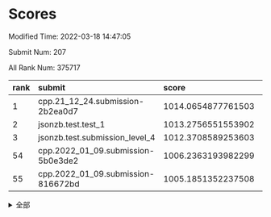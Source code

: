 # Scores

Modified Time: 2022-03-18 14:47:05

Submit Num: 207

All Rank Num: 375717

| rank |               submit               |       score        |       sigma        | pk_num |
| :--- | :--------------------------------- | :----------------- | :----------------- | :----- |
| 1    | cpp.21_12_24.submission-2b2ea0d7   | 1014.0654877761503 | 0.807484768654637  | 7259   |
| 2    | jsonzb.test.test_1                 | 1013.2756551553902 | 0.793709726344593  | 7262   |
| 3    | jsonzb.test.submission_level_4     | 1012.3708589253603 | 0.8037995278564632 | 7257   |
| 54   | cpp.2022_01_09.submission-5b0e3de2 | 1006.2363193982299 | 0.7130580125092236 | 7264   |
| 55   | cpp.2022_01_09.submission-816672bd | 1005.1851352237508 | 0.725337008662267  | 7264   |


<details>
<summary>全部</summary>

| rank |                 submit                 |       score        |       sigma        | pk_num |
| :--- | :------------------------------------- | :----------------- | :----------------- | :----- |
| 1    | cpp.21_12_24.submission-2b2ea0d7       | 1014.0654877761503 | 0.807484768654637  | 7259   |
| 2    | jsonzb.test.test_1                     | 1013.2756551553902 | 0.793709726344593  | 7262   |
| 3    | jsonzb.test.submission_level_4         | 1012.3708589253603 | 0.8037995278564632 | 7257   |
| 4    | gobigger.level_3.submission_level_3_24 | 1011.7480532638809 | 0.767739093928682  | 7264   |
| 5    | gobigger.level_3.submission_level_3_36 | 1011.5548655635183 | 0.7793235124618137 | 7263   |
| 6    | gobigger.level_3.submission_level_3_47 | 1011.5086274420831 | 0.7698660219152491 | 7255   |
| 7    | gobigger.level_3.submission_level_3_10 | 1011.3125237442113 | 0.7746856119461346 | 7261   |
| 8    | gobigger.level_3.submission_level_3_44 | 1011.0936509041202 | 0.7993686644509119 | 7265   |
| 9    | gobigger.level_3.submission_level_3_40 | 1010.9857559039535 | 0.759755344838837  | 7265   |
| 10   | gobigger.level_3.submission_level_3_49 | 1010.9201484672856 | 0.7624104611912169 | 7260   |
| 11   | gobigger.level_3.submission_level_3_38 | 1010.8857199519805 | 0.7764661792404066 | 7259   |
| 12   | gobigger.level_3.submission_level_3_14 | 1010.8358776911114 | 0.7542806721233785 | 7260   |
| 13   | gobigger.level_3.submission_level_3_15 | 1010.6608788284691 | 0.7586360138754606 | 7264   |
| 14   | gobigger.level_3.submission_level_3_5  | 1010.6210446241646 | 0.7523381828953687 | 7263   |
| 15   | gobigger.level_3.submission_level_3_42 | 1010.5566764320082 | 0.7386818977278611 | 7266   |
| 16   | gobigger.level_3.submission_level_3_11 | 1010.5379228282478 | 0.7526746226504678 | 7261   |
| 17   | gobigger.level_3.submission_level_3_43 | 1010.497359404226  | 0.7643523441263567 | 7256   |
| 18   | gobigger.level_3.submission_level_3_4  | 1010.4427698541584 | 0.7542314176011129 | 7263   |
| 19   | gobigger.level_3.submission_level_3_16 | 1010.3709087920151 | 0.763214373684471  | 7259   |
| 20   | gobigger.level_3.submission_level_3_25 | 1010.3399482763157 | 0.7592754952334403 | 7261   |
| 21   | gobigger.level_3.submission_level_3_9  | 1010.2830494523357 | 0.7642192602739093 | 7260   |
| 22   | gobigger.level_3.submission_level_3_34 | 1010.276805704431  | 0.7549330554063006 | 7251   |
| 23   | gobigger.level_3.submission_level_3_45 | 1010.2413721462399 | 0.7624014902356105 | 7264   |
| 24   | gobigger.level_3.submission_level_3_39 | 1010.2094921589629 | 0.7674579344726037 | 7255   |
| 25   | gobigger.level_3.submission_level_3_33 | 1010.1903071194553 | 0.7676534215706511 | 7262   |
| 26   | gobigger.level_3.submission_level_3_37 | 1010.172355303198  | 0.7603374746379398 | 7260   |
| 27   | gobigger.level_3.submission_level_3_18 | 1010.1475736586747 | 0.7474628308877379 | 7261   |
| 28   | gobigger.level_3.submission_level_3_27 | 1010.146449717764  | 0.757657704896516  | 7262   |
| 29   | gobigger.level_3.submission_level_3_0  | 1010.1457309208929 | 0.7487978315574346 | 7265   |
| 30   | gobigger.level_3.submission_level_3_6  | 1010.0536340677493 | 0.7542510260925348 | 7259   |
| 31   | gobigger.level_3.submission_level_3_20 | 1010.0507934259902 | 0.7506095654179195 | 7261   |
| 32   | gobigger.level_3.submission_level_3_1  | 1009.9756590163975 | 0.7624833851313589 | 7263   |
| 33   | gobigger.level_3.submission_level_3_30 | 1009.9744489060391 | 0.7495093672182761 | 7261   |
| 34   | gobigger.level_3.submission_level_3_17 | 1009.9046187771297 | 0.7691747984138693 | 7264   |
| 35   | gobigger.level_3.submission_level_3_21 | 1009.8520162852406 | 0.774523593020659  | 7260   |
| 36   | gobigger.level_3.submission_level_3_28 | 1009.7995775662457 | 0.7470263936123879 | 7262   |
| 37   | gobigger.level_3.submission_level_3_48 | 1009.7435085043352 | 0.7573852560905965 | 7259   |
| 38   | gobigger.level_3.submission_level_3_3  | 1009.7217838054128 | 0.764526056251833  | 7262   |
| 39   | gobigger.level_3.submission_level_3_7  | 1009.7148093991908 | 0.7499246702368589 | 7261   |
| 40   | gobigger.level_3.submission_level_3_23 | 1009.619268889584  | 0.7545177882162329 | 7261   |
| 41   | gobigger.level_3.submission_level_3_32 | 1009.4979532074484 | 0.7606853299734468 | 7256   |
| 42   | gobigger.level_3.submission_level_3_13 | 1009.4202171407359 | 0.7708492775318175 | 7260   |
| 43   | gobigger.level_3.submission_level_3_12 | 1009.3954518377827 | 0.7446474220132789 | 7256   |
| 44   | gobigger.level_3.submission_level_3_29 | 1009.2067850219898 | 0.7668849357281995 | 7257   |
| 45   | gobigger.level_3.submission_level_3_35 | 1009.1477396490712 | 0.7351658090212951 | 7265   |
| 46   | gobigger.level_3.submission_level_3_46 | 1009.1419535580412 | 0.7412628462616788 | 7261   |
| 47   | gobigger.level_3.submission_level_3_2  | 1009.1400840245299 | 0.7541502890478693 | 7264   |
| 48   | gobigger.level_3.submission_level_3_31 | 1009.1171014543064 | 0.7443779618664221 | 7257   |
| 49   | gobigger.level_3.submission_level_3_22 | 1009.0865631021358 | 0.7545101042316565 | 7255   |
| 50   | gobigger.level_3.submission_level_3_41 | 1008.9353981064471 | 0.7348678331961401 | 7264   |
| 51   | gobigger.level_3.submission_level_3_8  | 1008.7318263339373 | 0.7583257302325254 | 7264   |
| 52   | gobigger.level_3.submission_level_3_19 | 1008.5057608266874 | 0.746170386132376  | 7261   |
| 53   | gobigger.level_3.submission_level_3_26 | 1008.1187839085491 | 0.7304049104166647 | 7261   |
| 54   | cpp.2022_01_09.submission-5b0e3de2     | 1006.2363193982299 | 0.7130580125092236 | 7264   |
| 55   | cpp.2022_01_09.submission-816672bd     | 1005.1851352237508 | 0.725337008662267  | 7264   |
| 56   | gobigger.level_1.submission_level_1_38 | 1004.6864038891922 | 0.7214424338665105 | 7260   |
| 57   | gobigger.level_1.submission_level_1_48 | 1004.631987095864  | 0.713441530809044  | 7255   |
| 58   | gobigger.level_1.submission_level_1_20 | 1004.3772911786775 | 0.7151752153598118 | 7261   |
| 59   | gobigger.level_1.submission_level_1_5  | 1004.2168608485018 | 0.7221715444741651 | 7255   |
| 60   | gobigger.level_1.submission_level_1_40 | 1004.1794588778711 | 0.7270051114191635 | 7260   |
| 61   | gobigger.level_1.submission_level_1_27 | 1004.1581158299649 | 0.719760764378263  | 7259   |
| 62   | gobigger.level_1.submission_level_1_12 | 1004.1574720422443 | 0.7242261216996175 | 7263   |
| 63   | gobigger.level_1.submission_level_1_32 | 1004.154321118669  | 0.7370715820884998 | 7263   |
| 64   | gobigger.level_1.submission_level_1_19 | 1004.1006343513815 | 0.7166552842173044 | 7263   |
| 65   | gobigger.level_1.submission_level_1_30 | 1004.0521949784647 | 0.7168376331771654 | 7262   |
| 66   | gobigger.level_1.submission_level_1_11 | 1004.0092271748176 | 0.732115666944217  | 7260   |
| 67   | gobigger.level_1.submission_level_1_26 | 1004.0077661501485 | 0.7181581129209098 | 7260   |
| 68   | gobigger.level_1.submission_level_1_25 | 1003.9487780259605 | 0.7233263881916359 | 7264   |
| 69   | gobigger.level_1.submission_level_1_31 | 1003.864220046259  | 0.7217997835261568 | 7262   |
| 70   | gobigger.level_1.submission_level_1_16 | 1003.793255810094  | 0.7244553801629333 | 7259   |
| 71   | gobigger.level_1.submission_level_1_28 | 1003.7346333542032 | 0.7342920396614876 | 7260   |
| 72   | gobigger.level_1.submission_level_1_49 | 1003.7117171741967 | 0.7200672622497171 | 7264   |
| 73   | gobigger.level_1.submission_level_1_36 | 1003.6857871942077 | 0.7139881124163145 | 7263   |
| 74   | gobigger.level_1.submission_level_1_43 | 1003.6097384910881 | 0.7181629235339243 | 7254   |
| 75   | gobigger.level_1.submission_level_1_8  | 1003.5490041044105 | 0.7440142025423174 | 7257   |
| 76   | gobigger.level_1.submission_level_1_47 | 1003.5131573933968 | 0.7106659191362045 | 7261   |
| 77   | gobigger.level_1.submission_level_1_39 | 1003.5093672252568 | 0.7259903567242707 | 7261   |
| 78   | gobigger.level_1.submission_level_1_17 | 1003.504860861439  | 0.7203506163977589 | 7262   |
| 79   | gobigger.level_1.submission_level_1_24 | 1003.499178313234  | 0.7166182130908871 | 7258   |
| 80   | gobigger.level_1.submission_level_1_0  | 1003.4815374400347 | 0.7100627652954664 | 7258   |
| 81   | gobigger.level_1.submission_level_1_23 | 1003.4501928198235 | 0.7145866448374814 | 7255   |
| 82   | gobigger.level_1.submission_level_1_42 | 1003.2436583053802 | 0.719981939653657  | 7262   |
| 83   | gobigger.level_1.submission_level_1_29 | 1003.2383339385505 | 0.7183632953595692 | 7260   |
| 84   | gobigger.level_1.submission_level_1_14 | 1003.2306461624511 | 0.7109713787804074 | 7264   |
| 85   | gobigger.level_1.submission_level_1_33 | 1003.1600674187366 | 0.7075241798059516 | 7255   |
| 86   | gobigger.level_1.submission_level_1_9  | 1003.1421686223348 | 0.7043013783545395 | 7259   |
| 87   | gobigger.level_1.submission_level_1_45 | 1003.1371144536014 | 0.7289540625361008 | 7260   |
| 88   | gobigger.level_1.submission_level_1_3  | 1003.0813336732793 | 0.7180239294065629 | 7255   |
| 89   | gobigger.level_1.submission_level_1_22 | 1003.049161528222  | 0.7298689638486084 | 7258   |
| 90   | gobigger.level_1.submission_level_1_21 | 1003.0106105792366 | 0.7081023458754144 | 7256   |
| 91   | gobigger.level_1.submission_level_1_41 | 1002.9994598106268 | 0.7273553140645279 | 7260   |
| 92   | gobigger.level_1.submission_level_1_6  | 1002.9271888833387 | 0.7162938539135637 | 7261   |
| 93   | gobigger.level_1.submission_level_1_37 | 1002.9115058871118 | 0.716893079178938  | 7261   |
| 94   | gobigger.level_1.submission_level_1_34 | 1002.8091521453708 | 0.7105867747707899 | 7256   |
| 95   | gobigger.level_1.submission_level_1_15 | 1002.7891179680133 | 0.7192005906898082 | 7263   |
| 96   | gobigger.level_1.submission_level_1_18 | 1002.7304234093651 | 0.7230386540349173 | 7257   |
| 97   | gobigger.level_1.submission_level_1_46 | 1002.6898264058386 | 0.7182615334319    | 7262   |
| 98   | gobigger.level_1.submission_level_1_10 | 1002.679993306877  | 0.7211592407130295 | 7259   |
| 99   | gobigger.level_1.submission_level_1_44 | 1002.5210939054192 | 0.7200511099118975 | 7262   |
| 100  | gobigger.level_1.submission_level_1_35 | 1002.5170688953548 | 0.7140361100047785 | 7259   |
| 101  | gobigger.level_1.submission_level_1_2  | 1002.4981907654826 | 0.7194169959075429 | 7264   |
| 102  | gobigger.level_1.submission_level_1_13 | 1002.3645117847763 | 0.7182839059878992 | 7263   |
| 103  | gobigger.level_1.submission_level_1_1  | 1002.1155010030549 | 0.7126416310677506 | 7262   |
| 104  | gobigger.level_1.submission_level_1_4  | 1001.9311817735054 | 0.7137054135375155 | 7262   |
| 105  | gobigger.level_1.submission_level_1_7  | 1001.8740165850144 | 0.714775573838254  | 7264   |
| 106  | gobigger.random.submission_random_42   | 997.4545693791166  | 0.7024660010703466 | 7260   |
| 107  | gobigger.random.submission_random_7    | 997.162030925149   | 0.7195384619341674 | 7258   |
| 108  | gobigger.random.submission_random_45   | 996.9832626838626  | 0.7158723869877028 | 7256   |
| 109  | gobigger.random.submission_random_29   | 996.9504252064968  | 0.703628152240479  | 7260   |
| 110  | gobigger.random.submission_random_4    | 996.9368321552304  | 0.7073381763798429 | 7258   |
| 111  | gobigger.random.submission_random_11   | 996.8086760811083  | 0.7196738300523768 | 7260   |
| 112  | gobigger.random.submission_random_3    | 996.6579574584055  | 0.7001225572163562 | 7264   |
| 113  | gobigger.random.submission_random_44   | 996.631253256227   | 0.7182850139973421 | 7258   |
| 114  | gobigger.random.submission_random_18   | 996.5615840715908  | 0.7055807683594564 | 7261   |
| 115  | gobigger.random.submission_random_33   | 996.5085458462204  | 0.7151943362218267 | 7260   |
| 116  | gobigger.random.submission_random_5    | 996.4430682898923  | 0.7050012086718886 | 7257   |
| 117  | gobigger.random.submission_random_27   | 996.3794966584263  | 0.702454138525287  | 7261   |
| 118  | gobigger.random.submission_random_38   | 996.2231292985301  | 0.705292741152625  | 7263   |
| 119  | gobigger.random.submission_random_49   | 996.2151337769675  | 0.7202648245867733 | 7261   |
| 120  | gobigger.random.submission_random_17   | 996.1130867406968  | 0.6962312484966193 | 7260   |
| 121  | gobigger.random.submission_random_31   | 996.0838671555186  | 0.7124693148320744 | 7259   |
| 122  | gobigger.random.submission_random_40   | 996.0382401284664  | 0.7201199213182665 | 7257   |
| 123  | gobigger.random.submission_random_28   | 996.0332769080009  | 0.7020670915411733 | 7259   |
| 124  | gobigger.random.submission_random_39   | 996.004254646555   | 0.708876045800581  | 7262   |
| 125  | gobigger.random.submission_random_24   | 995.975576456691   | 0.7081993306430695 | 7260   |
| 126  | gobigger.random.submission_random_41   | 995.9578868773132  | 0.6925906649446605 | 7256   |
| 127  | gobigger.random.submission_random_8    | 995.926645057861   | 0.7001097495197803 | 7258   |
| 128  | gobigger.random.submission_random_34   | 995.8557663854314  | 0.7176740923814132 | 7263   |
| 129  | gobigger.random.submission_random_46   | 995.8485945397881  | 0.7217260545565564 | 7266   |
| 130  | gobigger.random.submission_random_12   | 995.8466722611789  | 0.7244072901382039 | 7261   |
| 131  | gobigger.random.submission_random_30   | 995.8096788507559  | 0.702991059234117  | 7255   |
| 132  | gobigger.random.submission_random_10   | 995.7697108861415  | 0.7050000379854999 | 7256   |
| 133  | gobigger.random.submission_random_15   | 995.7414205092389  | 0.7130176705604861 | 7262   |
| 134  | gobigger.random.submission_random_13   | 995.7316207492983  | 0.7228118960469008 | 7260   |
| 135  | gobigger.random.submission_random_0    | 995.7134830585856  | 0.7079077523591396 | 7259   |
| 136  | gobigger.random.submission_random_14   | 995.708547619159   | 0.7021450865102675 | 7263   |
| 137  | gobigger.random.submission_random_36   | 995.6567005089177  | 0.7304331658129773 | 7255   |
| 138  | gobigger.random.submission_random_25   | 995.6428431920829  | 0.7043500476675139 | 7262   |
| 139  | gobigger.random.submission_random_16   | 995.5868175584775  | 0.7174502378411247 | 7258   |
| 140  | gobigger.random.submission_random_22   | 995.5755107436493  | 0.7106366977536556 | 7260   |
| 141  | gobigger.random.submission_random_26   | 995.5154287701632  | 0.7095207119302599 | 7262   |
| 142  | gobigger.random.submission_random_48   | 995.5129436244986  | 0.7125799137200739 | 7259   |
| 143  | gobigger.random.submission_random_21   | 995.5089392995358  | 0.7099680874948957 | 7258   |
| 144  | gobigger.random.submission_random_43   | 995.4866265464686  | 0.7100328079434469 | 7255   |
| 145  | gobigger.random.submission_random_47   | 995.459164808763   | 0.7063272989826934 | 7260   |
| 146  | gobigger.random.submission_random_23   | 995.4192613655384  | 0.7181429604806806 | 7259   |
| 147  | gobigger.random.submission_random_2    | 995.4136745589806  | 0.7185334567909878 | 7261   |
| 148  | gobigger.random.submission_random_37   | 995.4012622689762  | 0.7052794233647719 | 7262   |
| 149  | gobigger.random.submission_random_35   | 995.3978044521315  | 0.7061204090825696 | 7261   |
| 150  | gobigger.random.submission_random_20   | 995.3438829940612  | 0.7251435927647202 | 7262   |
| 151  | gobigger.random.submission_random_32   | 995.2997824134998  | 0.7042626817563142 | 7260   |
| 152  | gobigger.random.submission_random_9    | 995.2134766361596  | 0.7130993178099203 | 7263   |
| 153  | gobigger.random.submission_random_19   | 995.0401234709709  | 0.7158435531715744 | 7258   |
| 154  | gobigger.random.submission_random_6    | 994.9673644107725  | 0.70954348014408   | 7258   |
| 155  | gobigger.random.submission_random_1    | 994.9123777828207  | 0.7217519850496122 | 7257   |
| 156  | gobigger.level_2.submission_level_2_46 | 993.9291004562011  | 0.7395363792905503 | 7261   |
| 157  | gobigger.level_2.submission_level_2_13 | 993.4914029580262  | 0.7357596007830988 | 7263   |
| 158  | gobigger.level_2.submission_level_2_48 | 993.3942144480122  | 0.757581926623213  | 7258   |
| 159  | gobigger.level_2.submission_level_2_45 | 993.3646436788002  | 0.7412214191069466 | 7257   |
| 160  | gobigger.level_2.submission_level_2_22 | 993.3557221057802  | 0.7396530212375434 | 7265   |
| 161  | gobigger.level_2.submission_level_2_5  | 992.9494997578643  | 0.7375127256602015 | 7261   |
| 162  | gobigger.level_2.submission_level_2_32 | 992.9478498745142  | 0.7339924496268859 | 7256   |
| 163  | gobigger.level_2.submission_level_2_49 | 992.883718804293   | 0.7404303513126731 | 7253   |
| 164  | gobigger.level_2.submission_level_2_31 | 992.7600710495543  | 0.7540488570663484 | 7263   |
| 165  | gobigger.level_2.submission_level_2_47 | 992.7406137510364  | 0.7573629441926976 | 7262   |
| 166  | gobigger.level_2.submission_level_2_14 | 992.7203035285798  | 0.7447088289823706 | 7257   |
| 167  | gobigger.level_2.submission_level_2_17 | 992.5522197088917  | 0.7418689683152663 | 7259   |
| 168  | gobigger.level_2.submission_level_2_16 | 992.5192499835287  | 0.7558978415352366 | 7257   |
| 169  | gobigger.level_2.submission_level_2_26 | 992.5043494435479  | 0.7453370231138899 | 7260   |
| 170  | gobigger.level_2.submission_level_2_25 | 992.4224772428997  | 0.7336805592463767 | 7255   |
| 171  | gobigger.level_2.submission_level_2_2  | 992.4020881139467  | 0.7266410511543603 | 7258   |
| 172  | gobigger.level_2.submission_level_2_43 | 992.37259983341    | 0.7412166381223939 | 7264   |
| 173  | gobigger.level_2.submission_level_2_39 | 992.3510580270859  | 0.7293483815551164 | 7263   |
| 174  | gobigger.level_2.submission_level_2_30 | 992.0833986049696  | 0.7570684742108469 | 7261   |
| 175  | gobigger.level_2.submission_level_2_9  | 992.0575872990013  | 0.7431769353425739 | 7257   |
| 176  | gobigger.level_2.submission_level_2_18 | 992.0210069277118  | 0.7572996104432083 | 7264   |
| 177  | gobigger.level_2.submission_level_2_7  | 992.007810396039   | 0.7350156381585624 | 7260   |
| 178  | gobigger.level_2.submission_level_2_29 | 991.9720958659511  | 0.7629409439865042 | 7258   |
| 179  | gobigger.level_2.submission_level_2_11 | 991.9485459999928  | 0.7512861475791691 | 7261   |
| 180  | gobigger.level_2.submission_level_2_28 | 991.8393972531703  | 0.7676587889168576 | 7261   |
| 181  | gobigger.level_2.submission_level_2_6  | 991.8052513601428  | 0.7552482897826296 | 7259   |
| 182  | gobigger.level_2.submission_level_2_41 | 991.7954796487674  | 0.7410698110368457 | 7261   |
| 183  | gobigger.level_2.submission_level_2_1  | 991.7659926528725  | 0.7533467456912499 | 7259   |
| 184  | gobigger.level_2.submission_level_2_4  | 991.7504885297541  | 0.7328737494782299 | 7258   |
| 185  | gobigger.level_2.submission_level_2_0  | 991.6986388986894  | 0.7416973397080964 | 7263   |
| 186  | gobigger.level_2.submission_level_2_35 | 991.6911478901127  | 0.7538232537486274 | 7265   |
| 187  | gobigger.level_2.submission_level_2_24 | 991.637522459001   | 0.7582932399648815 | 7263   |
| 188  | gobigger.level_2.submission_level_2_37 | 991.6187101066881  | 0.752170254936474  | 7262   |
| 189  | gobigger.level_2.submission_level_2_15 | 991.6120850313648  | 0.7441337307466729 | 7257   |
| 190  | gobigger.level_2.submission_level_2_20 | 991.5310164861183  | 0.747813522024865  | 7264   |
| 191  | gobigger.level_2.submission_level_2_3  | 991.5079609446034  | 0.7533792354308385 | 7256   |
| 192  | gobigger.level_2.submission_level_2_36 | 991.4969143051145  | 0.7404597675715842 | 7259   |
| 193  | gobigger.level_2.submission_level_2_12 | 991.4569317195447  | 0.7780882020463408 | 7260   |
| 194  | gobigger.level_2.submission_level_2_44 | 991.3908136946341  | 0.789372171719108  | 7262   |
| 195  | gobigger.level_2.submission_level_2_42 | 991.3557612316345  | 0.7718261169513284 | 7264   |
| 196  | gobigger.level_2.submission_level_2_34 | 991.2532865167725  | 0.7581319002224592 | 7263   |
| 197  | gobigger.level_2.submission_level_2_33 | 991.2015123459091  | 0.7549264659320861 | 7264   |
| 198  | gobigger.level_2.submission_level_2_21 | 991.2002683576543  | 0.737672887259009  | 7258   |
| 199  | gobigger.level_2.submission_level_2_40 | 991.1223273384268  | 0.7508744999311118 | 7262   |
| 200  | gobigger.level_2.submission_level_2_19 | 991.0967716029583  | 0.7501860621374999 | 7264   |
| 201  | gobigger.level_2.submission_level_2_23 | 991.0584428300259  | 0.7538743752997641 | 7260   |
| 202  | gobigger.level_2.submission_level_2_38 | 990.7539914372761  | 0.7614693593771656 | 7259   |
| 203  | gobigger.level_2.submission_level_2_8  | 990.6958152465671  | 0.7748114083337584 | 7263   |
| 204  | gobigger.level_2.submission_level_2_27 | 990.6369144074014  | 0.7428076710735266 | 7259   |
| 205  | gobigger.level_2.submission_level_2_10 | 990.1354910803946  | 0.7799603982083202 | 7265   |
| 206  | gobigger.none.submission_none_0        | 976.921427236741   | 1.3782131558286859 | 7256   |
| 207  | gobigger.none.submission_none_1        | 974.3708215692313  | 1.5154056803751141 | 7261   |

</details>